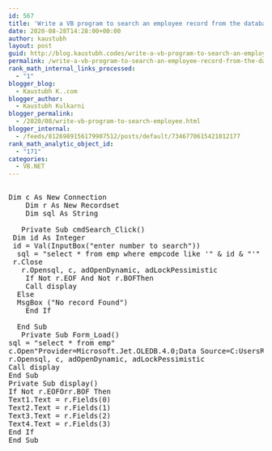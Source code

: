 ```yaml
---
id: 567
title: 'Write a VB program to search an employee record from the database according to the empcode and display that record onto the form.  (Use Input box).'
date: 2020-08-28T14:28:00+00:00
author: kaustubh
layout: post
guid: http://blog.kaustubh.codes/write-a-vb-program-to-search-an-employee-record-from-the-database-according-to-the-empcode-and-display-that-record-onto-the-form-use-input-box/
permalink: /write-a-vb-program-to-search-an-employee-record-from-the-database-according-to-the-empcode-and-display-that-record-onto-the-form-use-input-box/
rank_math_internal_links_processed:
  - "1"
blogger_blog:
  - Kaustubh K..com
blogger_author:
  - Kaustubh Kulkarni
blogger_permalink:
  - /2020/08/write-vb-program-to-search-employee.html
blogger_internal:
  - /feeds/8126989156179907512/posts/default/7346770615421012177
rank_math_analytic_object_id:
  - "171"
categories:
  - VB.NET
---
```

<pre><br />Dim c As New Connection<br />	Dim r As New Recordset<br />	Dim sql As String<br /><br />	Private Sub cmdSearch_Click()<br />	Dim id As Integer<br />	id = Val(InputBox("enter number to search"))<br />	sql = "select * from emp where empcode like '" & id & "'"<br />	r.Close<br />	r.Opensql, c, adOpenDynamic, adLockPessimistic<br />	If Not r.EOF And Not r.BOFThen<br />	Call display<br />	Else<br />	MsgBox ("No record Found")<br />	End If<br /><br />	End Sub<br />	Private Sub Form_Load()<br />sql = "select * from emp"<br />c.Open"Provider=Microsoft.Jet.OLEDB.4.0;Data Source=C:UsersRamdasDocumentsEmployee1.mdb;Persist Security Info=False"<br />r.Opensql, c, adOpenDynamic, adLockPessimistic<br />Call display<br />End Sub<br />Private Sub display()<br />If Not r.EOFOrr.BOF Then<br />Text1.Text = r.Fields(0)<br />Text2.Text = r.Fields(1)<br />Text3.Text = r.Fields(2)<br />Text4.Text = r.Fields(3)<br />End If<br />End Sub<br /><br /><br /><br /></pre>